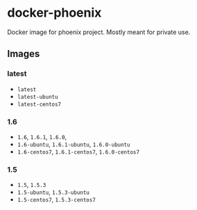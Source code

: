 # docker-phoenix

Docker image for phoenix project. Mostly meant for private use.

## Images

### latest

- `latest`
- `latest-ubuntu`
- `latest-centos7`

### 1.6

- `1.6`, `1.6.1`, `1.6.0`,
- `1.6-ubuntu`, `1.6.1-ubuntu`, `1.6.0-ubuntu`
- `1.6-centos7`, `1.6.1-centos7`, `1.6.0-centos7`

### 1.5

- `1.5`, `1.5.3`
- `1.5-ubuntu`, `1.5.3-ubuntu`
- `1.5-centos7`, `1.5.3-centos7`
